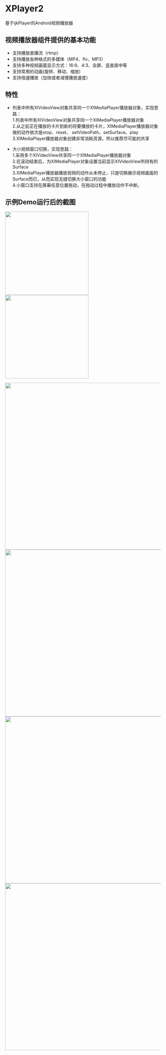 # XPlayer2 
基于ijkPlayer的Android视频播放器

## 视频播放器组件提供的基本功能
- 支持播放直播流（rtmp）
- 支持播放各种格式的多媒体（MP4、flv、MP3）
- 支持多种视频画面显示方式：16:9、4:3、全屏、竖直居中等
- 支持常用的动画(旋转、移动、缩放)
- 支持倍速播放（加快或者减慢播放速度）

## 特性
- 列表中所有XIVideoView对象共享同一个XIMediaPlayer播放器对象，实现思路：  
  1.列表中所有XIVideoView对象共享同一个XIMediaPlayer播放器对象  
  2.从之前正在播放的卡片到新的将要播放的卡片，XIMediaPlayer播放器对象做的动作依次是stop、reset、
     setVideoPath、setSurface、play  
  3.XIMediaPlayer播放器对象创建非常消耗资源，所以推荐尽可能的共享  
  
- 大小视频窗口切换，实现思路：  
  1.采用多个XIVideoView共享同一个XIMediaPlayer播放器对象  
  2.在滚动结束后，为XIMediaPlayer对象设置当前显示XIVideoView所持有的Surface  
  3.XIMediaPlayer播放器播放视频的动作从未停止，只是切换展示视频画面的Surface而已，从而实现无缝切换大小窗口的功能  
  4.小窗口支持在屏幕任意位置拖动，在拖动过程中播放动作不中断。  

## 示例Demo运行后的截图
<img src="https://github.com/hpdx/XPlayer2/blob/master/images/demo_05.jpeg" width="270px"/>        <img src="https://github.com/hpdx/XPlayer2/blob/master/images/demo_06.jpeg" width="270px"/>

<img src="https://github.com/hpdx/XPlayer2/blob/master/images/demo_01.jpeg" width="540px"/> 

<img src="https://github.com/hpdx/XPlayer2/blob/master/images/demo_02.jpeg" width="540px"/> 

<img src="https://github.com/hpdx/XPlayer2/blob/master/images/demo_03.jpeg" width="540px"/> 

<img src="https://github.com/hpdx/XPlayer2/blob/master/images/demo_04.jpeg" width="540px"/> 

